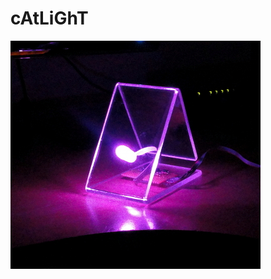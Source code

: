 cAtLiGhT
========

![Alt screenshot](https://github.com/sahib/catlight/blob/master/screenshot.jpg "Catlight in Action")
